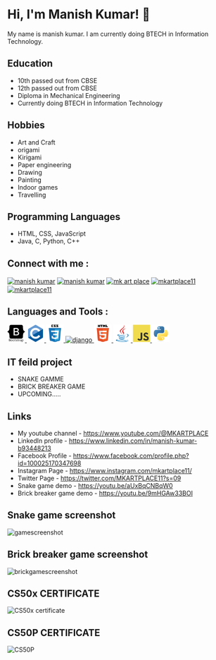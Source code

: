 
# Hi, I'm Manish Kumar! 👋

My name is manish kumar. I am currently doing BTECH in Information Technology.

## Education
- 10th passed out from CBSE
- 12th passed out from CBSE
- Diploma in Mechanical Engineering
- Currently doing BTECH in Information Technology

## Hobbies
- Art and Craft
- origami
- Kirigami
- Paper engineering
- Drawing
- Painting
- Indoor games
- Travelling

## Programming Languages
- HTML, CSS, JavaScript
- Java, C, Python, C++

<h2 align="left">Connect with me :</h2>
<p align="left">
<a href="https://linkedin.com/in/manish-kumar-b93448213" target="blank"><img align="center" src="https://raw.githubusercontent.com/rahuldkjain/github-profile-readme-generator/master/src/images/icons/Social/linked-in-alt.svg" alt="manish kumar" height="30" width="40" /></a>
<a href="https://www.facebook.com/profile.php?id=100025170347698" target="blank"><img align="center" src="https://raw.githubusercontent.com/rahuldkjain/github-profile-readme-generator/master/src/images/icons/Social/facebook.svg" alt="manish kumar" height="30" width="40" /></a>
<a href="https://www.youtube.com/@MKARTPLACE" target="blank"><img align="center" src="https://raw.githubusercontent.com/rahuldkjain/github-profile-readme-generator/master/src/images/icons/Social/youtube.svg" alt="mk art place" height="30" width="40" /></a>
<a href="https://twitter.com/mkartplace11" target="blank"><img align="center" src="https://raw.githubusercontent.com/rahuldkjain/github-profile-readme-generator/master/src/images/icons/Social/twitter.svg" alt="mkartplace11" height="30" width="40" /></a>
<a href="https://instagram.com/mkartplace11" target="blank"><img align="center" src="https://raw.githubusercontent.com/rahuldkjain/github-profile-readme-generator/master/src/images/icons/Social/instagram.svg" alt="mkartplace11" height="30" width="40" /></a>
</p>

<h2 align="left">Languages and Tools :</h2>
<p align="left"> <a href="https://getbootstrap.com" target="_blank" rel="noreferrer"> <img src="https://raw.githubusercontent.com/devicons/devicon/master/icons/bootstrap/bootstrap-plain-wordmark.svg" alt="bootstrap" width="40" height="40"/> </a> <a href="https://www.cprogramming.com/" target="_blank" rel="noreferrer"> <img src="https://raw.githubusercontent.com/devicons/devicon/master/icons/c/c-original.svg" alt="c" width="40" height="40"/> </a> <a href="https://www.w3schools.com/css/" target="_blank" rel="noreferrer"> <img src="https://raw.githubusercontent.com/devicons/devicon/master/icons/css3/css3-original-wordmark.svg" alt="css3" width="40" height="40"/> </a> <a href="https://www.djangoproject.com/" target="_blank" rel="noreferrer"> <img src="https://cdn.worldvectorlogo.com/logos/django.svg" alt="django" width="40" height="40"/> </a> <a href="https://www.w3.org/html/" target="_blank" rel="noreferrer"> <img src="https://raw.githubusercontent.com/devicons/devicon/master/icons/html5/html5-original-wordmark.svg" alt="html5" width="40" height="40"/> </a> <a href="https://www.java.com" target="_blank" rel="noreferrer"> <img src="https://raw.githubusercontent.com/devicons/devicon/master/icons/java/java-original.svg" alt="java" width="40" height="40"/> </a> <a href="https://developer.mozilla.org/en-US/docs/Web/JavaScript" target="_blank" rel="noreferrer"> <img src="https://raw.githubusercontent.com/devicons/devicon/master/icons/javascript/javascript-original.svg" alt="javascript" width="40" height="40"/> </a> <a href="https://www.python.org" target="_blank" rel="noreferrer"> <img src="https://raw.githubusercontent.com/devicons/devicon/master/icons/python/python-original.svg" alt="python" width="40" height="40"/> </a> </p>

## IT feild project
- SNAKE GAMME
- BRICK BREAKER GAME
- UPCOMING.....

## Links
- My youtube channel - https://www.youtube.com/@MKARTPLACE
- LinkedIn profile - https://www.linkedin.com/in/manish-kumar-b93448213
- Facebook Profile - https://www.facebook.com/profile.php?id=100025170347698
- Instagram Page - https://www.instagram.com/mkartplace11/
- Twitter Page - https://twitter.com/MKARTPLACE11?s=09
- Snake game demo - https://youtu.be/aUxBqCNBqW0
- Brick breaker game demo - https://youtu.be/9mHGAw33BOI

## Snake game screenshot

![gamescreenshot](https://user-images.githubusercontent.com/123818195/234948849-8c47c202-5ab2-43e6-8e08-07e8d5b0963d.png)

## Brick breaker game screenshot

![brickgamescreenshot](https://github.com/TERMINATOR4Y/MyProfile/assets/123818195/66d22e7b-04e7-4c26-8394-269968fc2ede)

## CS50x CERTIFICATE

![CS50x certificate](https://user-images.githubusercontent.com/123818195/235175490-1b9a832f-20ee-485e-9429-526274c8c34f.png)

## CS50P CERTIFICATE


![CS50P](https://github.com/TERMINATOR4Y/MyProfile/assets/123818195/9a62df81-e0dc-49e1-91e4-cc0555053547)


